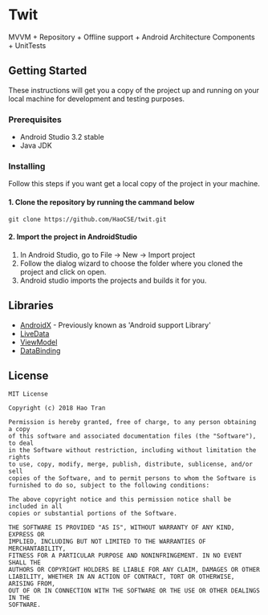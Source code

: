 # Twit
MVVM + Repository + Offline support + Android Architecture Components + UnitTests

## Getting Started
These instructions will get you a copy of the project up and running on your local machine for development and testing purposes.

### Prerequisites
*   Android Studio 3.2 stable
*   Java JDK

### Installing
Follow this steps if you want get a local copy of the project in your machine.

#### 1. Clone the repository by running the cammand below	
```
git clone https://github.com/HaoCSE/twit.git
```

#### 2. Import the project in AndroidStudio
1.  In Android Studio, go to File -> New -> Import project
2.  Follow the dialog wizard to choose the folder where you cloned the project and click on open.
3.  Android studio imports the projects and builds it for you.

## Libraries
*   [AndroidX](https://developer.android.com/jetpack/androidx/) - Previously known as 'Android support Library'
*   [LiveData](https://developer.android.com/topic/libraries/architecture/livedata)
*   [ViewModel](https://developer.android.com/topic/libraries/architecture/viewmodel)
*   [DataBinding](https://developer.android.com/topic/libraries/data-binding/)

## License
```
MIT License

Copyright (c) 2018 Hao Tran

Permission is hereby granted, free of charge, to any person obtaining a copy
of this software and associated documentation files (the "Software"), to deal
in the Software without restriction, including without limitation the rights
to use, copy, modify, merge, publish, distribute, sublicense, and/or sell
copies of the Software, and to permit persons to whom the Software is
furnished to do so, subject to the following conditions:

The above copyright notice and this permission notice shall be included in all
copies or substantial portions of the Software.

THE SOFTWARE IS PROVIDED "AS IS", WITHOUT WARRANTY OF ANY KIND, EXPRESS OR
IMPLIED, INCLUDING BUT NOT LIMITED TO THE WARRANTIES OF MERCHANTABILITY,
FITNESS FOR A PARTICULAR PURPOSE AND NONINFRINGEMENT. IN NO EVENT SHALL THE
AUTHORS OR COPYRIGHT HOLDERS BE LIABLE FOR ANY CLAIM, DAMAGES OR OTHER
LIABILITY, WHETHER IN AN ACTION OF CONTRACT, TORT OR OTHERWISE, ARISING FROM,
OUT OF OR IN CONNECTION WITH THE SOFTWARE OR THE USE OR OTHER DEALINGS IN THE
SOFTWARE.
```

